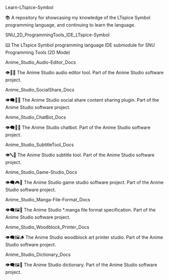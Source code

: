 
Learn-LTspice-Symbol

📚️ A repository for showcasing my knowledge of the LTspice Symbol programming language, and continuing to learn the language. 

SNU_2D_ProgrammingTools_IDE_LTspice-Symbol

⌨️ The LTspice Symbol programming language IDE submodule for SNU Programming Tools (2D Mode)

Anime_Studio_Audio-Editor_Docs

👁️🎵️🎴️ The Anime Studio audio editor tool. Part of the Anime Studio software project.

Anime_Studio_SocialShare_Docs

👁️‍🗨️️🎎️🎴️ The Anime Studio social share content sharing plugin. Part of the Anime Studio software project.

Anime_Studio_ChatBot_Docs

👁️‍🗨️️🤖️🎴️ The Anime Studio chatbot. Part of the Anime Studio software project.

Anime_Studio_SubtitleTool_Docs

👁️🔤️🎴️ The Anime Studio subtitle tool. Part of the Anime Studio software project.

Anime_Studio_Game-Studio_Docs

👁️‍🗨️️🎮️🎴️ The Anime Studio game studio software project. Part of the Anime Studio software project.

Anime_Studio_Manga-File-Format_Docs

👁️‍🗨️️🖼️📖️ The Anime Studio *.manga file format specification. Part of the Anime Studio software project.

Anime_Studio_Woodblock_Printer_Docs

👁️‍🗨️️🖼️🪵️ The Anime Studio woodblock art printer studio. Part of the Anime Studio software project.

Anime_Studio_Dictionary_Docs

👁️‍🗨️️🖼️📙️ The Anime Studio dictionary. Part of the Anime Studio software project.


